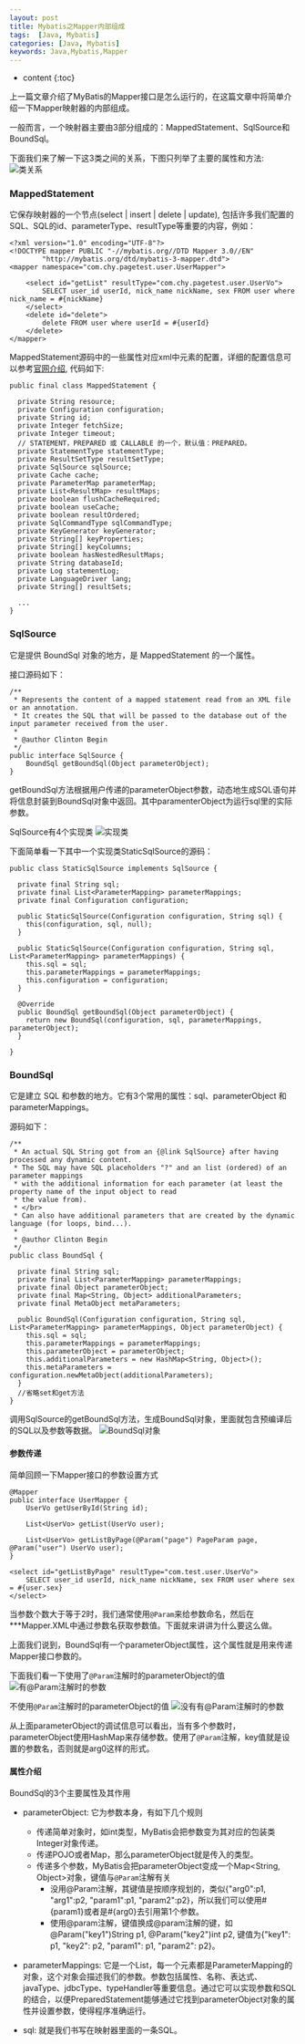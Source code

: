 ```yaml
---
layout: post
title: Mybatis之Mapper内部组成
tags:  [Java, Mybatis]
categories: [Java, Mybatis]
keywords: Java,Mybatis,Mapper
---
```


* content
{:toc}

上一篇文章介绍了MyBatis的Mapper接口是怎么运行的，在这篇文章中将简单介绍一下Mapper映射器的内部组成。




一般而言，一个映射器主要由3部分组成的：MappedStatement、SqlSource和BoundSql。

下面我们来了解一下这3类之间的关系，下图只列举了主要的属性和方法:
![类关系](https://i.loli.net/2018/06/09/5b1bb83300a8c.png)

### MappedStatement  
它保存映射器的一个节点(select \| insert \| delete \| update), 包括许多我们配置的 SQL、SQL的id、parameterType、resultType等重要的内容，例如：
```
<?xml version="1.0" encoding="UTF-8"?>
<!DOCTYPE mapper PUBLIC "-//mybatis.org//DTD Mapper 3.0//EN"
        "http://mybatis.org/dtd/mybatis-3-mapper.dtd">
<mapper namespace="com.chy.pagetest.user.UserMapper">

    <select id="getList" resultType="com.chy.pagetest.user.UserVo">
        SELECT user_id userId, nick_name nickName, sex FROM user where nick_name = #{nickName}
    </select>
    <delete id="delete">
        delete FROM user where userId = #{userId}
    </delete>
</mapper>
```

MappedStatement源码中的一些属性对应xml中元素的配置，详细的配置信息可以参考[官网介绍](http://www.mybatis.org/mybatis-3/zh/sqlmap-xml.html#), 代码如下:
```
public final class MappedStatement {

  private String resource;
  private Configuration configuration;
  private String id;
  private Integer fetchSize;
  private Integer timeout;
  // STATEMENT，PREPARED 或 CALLABLE 的一个，默认值：PREPARED。
  private StatementType statementType;
  private ResultSetType resultSetType;
  private SqlSource sqlSource;
  private Cache cache;
  private ParameterMap parameterMap;
  private List<ResultMap> resultMaps;
  private boolean flushCacheRequired;
  private boolean useCache;
  private boolean resultOrdered;
  private SqlCommandType sqlCommandType;
  private KeyGenerator keyGenerator;
  private String[] keyProperties;
  private String[] keyColumns;
  private boolean hasNestedResultMaps;
  private String databaseId;
  private Log statementLog;
  private LanguageDriver lang;
  private String[] resultSets;

  ...
}
```

### SqlSource  
它是提供 BoundSql 对象的地方，是 MappedStatement 的一个属性。
  
接口源码如下：
```
/**
 * Represents the content of a mapped statement read from an XML file or an annotation. 
 * It creates the SQL that will be passed to the database out of the input parameter received from the user.
 *
 * @author Clinton Begin
 */
public interface SqlSource {
    BoundSql getBoundSql(Object parameterObject);
}
```
getBoundSql方法根据用户传递的parameterObject参数，动态地生成SQL语句并将信息封装到BoundSql对象中返回。其中paramenterObject为运行sql里的实际参数。

SqlSource有4个实现类
![实现类](https://i.loli.net/2018/06/10/5b1d41668c966.png)

下面简单看一下其中一个实现类StaticSqlSource的源码：
```
public class StaticSqlSource implements SqlSource {

  private final String sql;
  private final List<ParameterMapping> parameterMappings;
  private final Configuration configuration;

  public StaticSqlSource(Configuration configuration, String sql) {
    this(configuration, sql, null);
  }

  public StaticSqlSource(Configuration configuration, String sql, List<ParameterMapping> parameterMappings) {
    this.sql = sql;
    this.parameterMappings = parameterMappings;
    this.configuration = configuration;
  }

  @Override
  public BoundSql getBoundSql(Object parameterObject) {
    return new BoundSql(configuration, sql, parameterMappings, parameterObject);
  }

}
```

### BoundSql  
它是建立 SQL 和参数的地方。它有3个常用的属性：sql、parameterObject 和 parameterMappings。

源码如下：
```
/**
 * An actual SQL String got from an {@link SqlSource} after having processed any dynamic content.
 * The SQL may have SQL placeholders "?" and an list (ordered) of an parameter mappings 
 * with the additional information for each parameter (at least the property name of the input object to read 
 * the value from). 
 * </br>
 * Can also have additional parameters that are created by the dynamic language (for loops, bind...).
 *
 * @author Clinton Begin
 */
public class BoundSql {

  private final String sql;
  private final List<ParameterMapping> parameterMappings;
  private final Object parameterObject;
  private final Map<String, Object> additionalParameters;
  private final MetaObject metaParameters;

  public BoundSql(Configuration configuration, String sql, List<ParameterMapping> parameterMappings, Object parameterObject) {
    this.sql = sql;
    this.parameterMappings = parameterMappings;
    this.parameterObject = parameterObject;
    this.additionalParameters = new HashMap<String, Object>();
    this.metaParameters = configuration.newMetaObject(additionalParameters);
  }
  //省略set和get方法
}
```

调用SqlSource的getBoundSql方法，生成BoundSql对象，里面就包含预编译后的SQL以及参数等数据。
![BoundSql对象](https://i.loli.net/2018/06/10/5b1d42c6a2ac0.png)

#### 参数传递
简单回顾一下Mapper接口的参数设置方式
```
@Mapper
public interface UserMapper {
    UserVo getUserById(String id);

    List<UserVo> getList(UserVo user);

    List<UserVo> getListByPage(@Param("page") PageParam page, @Param("user") UserVo user);
}
```

```
<select id="getListByPage" resultType="com.test.user.UserVo">
    SELECT user_id userId, nick_name nickName, sex FROM user where sex = #{user.sex}
</select>
```

当参数个数大于等于2时，我们通常使用`@Param`来给参数命名，然后在***Mapper.XML中通过参数名获取参数值。下面就来讲讲为什么要这么做。 

上面我们说到，BoundSql有一个parameterObject属性，这个属性就是用来传递Mapper接口参数的。  

下面我们看一下使用了`@Param`注解时的parameterObject的值  
![有@Param注解时的参数](https://i.loli.net/2018/06/09/5b1bd18e166d1.png)

不使用`@Param`注解时的parameterObject的值
![没有有@Param注解时的参数](https://i.loli.net/2018/06/09/5b1bcbe52816a.png)

从上面parameterObject的调试信息可以看出，当有多个参数时，parameterObject使用HashMap来存储参数。使用了`@Param`注解，key值就是设置的参数名，否则就是arg0这样的形式。


#### 属性介绍

BoundSql的3个主要属性及其作用

* parameterObject: 它为参数本身，有如下几个规则
  * 传递简单对象时，如int类型，MyBatis会把参数变为其对应的包装类Integer对象传递。
  * 传递POJO或者Map，那么parameterObject就是传入的类型。
  * 传递多个参数，MyBatis会把parameterObject变成一个Map<String, Object>对象，键值与`@Param`注解有关
     * 没用@Param注解，其键值是按顺序规划的，类似{"arg0":p1, "arg1":p2, "param1":p1, "param2":p2}，所以我们可以使用#{param1}或者是#{arg0}去引用第1个参数。
     * 使用@param注解，键值换成@param注解的键，如@Param("key1")String p1, @Param("key2")int p2, 键值为{"key1": p1, "key2": p2, "param1": p1, "param2": p2}。
    
* parameterMappings: 它是一个List，每一个元素都是ParameterMapping的对象，这个对象会描述我们的参数。参数包括属性、名称、表达式、javaType、jdbcType、typeHandler等重要信息。通过它可以实现参数和SQL的结合，以便PreparedStatement能够通过它找到parameterObject对象的属性并设置参数，使得程序准确运行。

* sql: 就是我们书写在映射器里面的一条SQL。